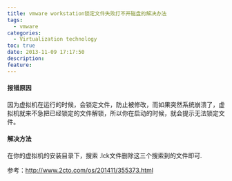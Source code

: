 ```yaml
---
title: vmware workstation锁定文件失败打不开磁盘的解决办法
tags:
  - vmware
categories:
  - Virtualization technology
toc: true
date: 2013-11-09 17:17:50
description: 
feature:
---
```


#### 报错原因

因为虚拟机在运行的时候，会锁定文件，防止被修改，而如果突然系统崩溃了，虚拟机就来不急把已经锁定的文件解锁，所以你在启动的时候，就会提示无法锁定文件。

#### 解决方法

在你的虚拟机的安装目录下，搜索 .lck文件删除这三个搜索到的文件即可.

参考：http://www.2cto.com/os/201411/355373.html

